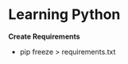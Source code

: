 <h1>Learning Python</h1>

<b> Create Requirements </b>
	<ul>
		<li>pip freeze > requirements.txt</li>
	</ul>
